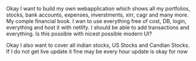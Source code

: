 Okay I want to build my own webapplication which shows all my portfolios, stocks, bank accounts, expenses, inverstments, xirr, cagr and many more. My comple financial book. I wan to use everything free of cost, DB, login, everything and host it with netlify. I should be able to add transactions and everything. Is this possible with nicest possible modern UI?

Okay I also want to cover all indian stocks, US Stocks and Candian Stocks. If I do not get live update it fine may be every hour update is okay for now
